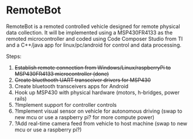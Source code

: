 # RemoteBot

RemoteBot is a remoted controlled vehicle designed for remote physical data collection. It will be implemented using a MSP430FR4133 as the remoted microcontroller and coded using Code Composer Studio from TI and a C++/java app for linux/pc/android for control and data processing. 

Steps:
1. ~~Establish remote connection from Windows/Linux/raspberryPi to MSP430FR4133 microcontroller (done)~~
2. ~~Create bluethooth UART transceiver drivers for MSP430~~
3. Create bluetooth transceivers apps for Android 
4. Hook up MSP430 with physical hardware (motors, h-bridges, power rails)
5. ?Implement support for controller controls
6. ?Implement visual sensor on vehicle for autonomous driving (swap to new mcu or use a raspberry pi? for more compute power)
7. ?Add real-time camera feed from vehicle to host machine (swap to new mcu or use a raspberry pi?)

